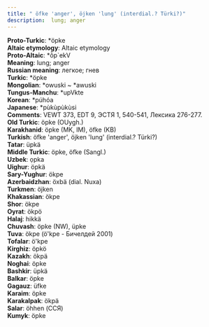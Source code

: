 ```yaml
---
title: " öfke 'anger', öjken 'lung' (interdial.? Türki?)"
description:  lung; anger
---
```


<strong>Proto-Turkic</strong>:  *öpke<br>
<strong>Altaic etymology</strong>:  Altaic etymology<br>
<strong> Proto-Altaic</strong>:  *ŏ̀p`ekV<br>
<strong>Meaning</strong>:  lung; anger<br>
<strong>Russian meaning</strong>:  легкое; гнев<br>
<strong>Turkic</strong>:  *öpke<br>
<strong>Mongolian</strong>:  *owuski ~ *awuski<br>
<strong>Tungus-Manchu</strong>:  *upVkte<br>
<strong>Korean</strong>:  *púhóa<br>
<strong>Japanese</strong>:  *pùkùpùkùsi<br>
<strong>Comments</strong>:  VEWT 373, EDT 9, ЭСТЯ 1, 540-541, Лексика 276-277.<br>
<strong>Old Turkic</strong>:  öpke (OUygh.)<br>
<strong>Karakhanid</strong>:  öpke (MK, IM), öfke (KB)<br>
<strong>Turkish</strong>:  öfke 'anger', öjken 'lung' (interdial.? Türki?)<br>
<strong>Tatar</strong>:  üpkä<br>
<strong>Middle Turkic</strong>:  öpke, öfke (Sangl.)<br>
<strong>Uzbek</strong>:  ọpka<br>
<strong>Uighur</strong>:  öpkä<br>
<strong>Sary-Yughur</strong>:  ökpe<br>
<strong>Azerbaidzhan</strong>:  öxbä (dial. Nuxa)<br>
<strong>Turkmen</strong>:  öjken<br>
<strong>Khakassian</strong>:  ökpe<br>
<strong>Shor</strong>:  ökpe<br>
<strong>Oyrat</strong>:  ökpö<br>
<strong>Halaj</strong>:  hikkä<br>
<strong>Chuvash</strong>:  öpke (NW), üpke<br>
<strong>Tuva</strong>:  ökpe (ö'kpe - Бичелдей 2001)<br>
<strong>Tofalar</strong>:  ö'kpe<br>
<strong>Kirghiz</strong>:  öpkö<br>
<strong>Kazakh</strong>:  ökpä<br>
<strong>Noghai</strong>:  öpke<br>
<strong>Bashkir</strong>:  üpkä<br>
<strong>Balkar</strong>:  öpke<br>
<strong>Gagauz</strong>:  üfke<br>
<strong>Karaim</strong>:  öpke<br>
<strong>Karakalpak</strong>:  ökpä<br>
<strong>Salar</strong>:  öhhen (ССЯ)<br>
<strong>Kumyk</strong>:  öpke<br>


